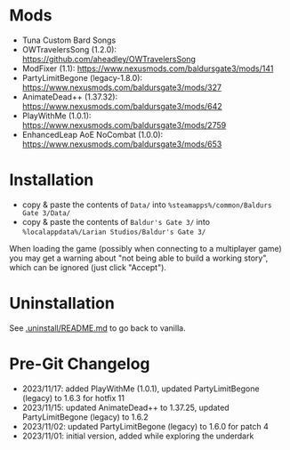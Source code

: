 # Mods
  - Tuna Custom Bard Songs
  - OWTravelersSong (1.2.0): https://github.com/aheadley/OWTravelersSong
  - ModFixer (1.1): https://www.nexusmods.com/baldursgate3/mods/141
  - PartyLimitBegone (legacy-1.8.0): https://www.nexusmods.com/baldursgate3/mods/327
  - AnimateDead++ (1.37.32): https://www.nexusmods.com/baldursgate3/mods/642
  - PlayWithMe (1.0.1): https://www.nexusmods.com/baldursgate3/mods/2759
  - EnhancedLeap AoE NoCombat (1.0.0): https://www.nexusmods.com/baldursgate3/mods/653

# Installation
  - copy & paste the contents of `Data/` into `%steamapps%/common/Baldurs Gate 3/Data/`
  - copy & paste the contents of `Baldur's Gate 3/` into `%localappdata%/Larian Studios/Baldur's Gate 3/`

When loading the game (possibly when connecting to a multiplayer game) you may get a warning about "not being able to build a working story", which can be ignored (just click "Accept").

# Uninstallation

See [.uninstall/README.md](.uninstall/README.md) to go back to vanilla.

# Pre-Git Changelog
  - 2023/11/17: added PlayWithMe (1.0.1), updated PartyLimitBegone (legacy) to 1.6.3 for hotfix 11
  - 2023/11/15: updated AnimateDead++ to 1.37.25, updated PartyLimitBegone (legacy) to 1.6.2
  - 2023/11/02: updated PartyLimitBegone (legacy) to 1.6.0 for patch 4
  - 2023/11/01: initial version, added while exploring the underdark
